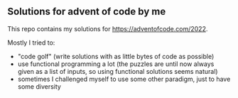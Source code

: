 ## Solutions for advent of code by me

This repo contains my solutions for https://adventofcode.com/2022.

Mostly I tried to:

* "code golf" (write solutions with as little bytes of code as possible)
* use functional programming a lot
  (the puzzles are until now always given as a list of inputs, so using functional solutions seems natural) 
* sometimes I challenged myself to use some other paradigm, just to have some diversity